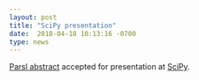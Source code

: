 ```yaml
---
layout: post
title: "SciPy presentation"
date:  2018-04-18 10:13:16 -0700
type: news
---
```

[Parsl abstract](https://scipy2018.scipy.org/ehome/index.php?eventid=299527&tabid=712461&cid=2233540&sessionid=21620152&sessionchoice=1&) accepted for presentation at [SciPy](https://scipy2018.scipy.org).
